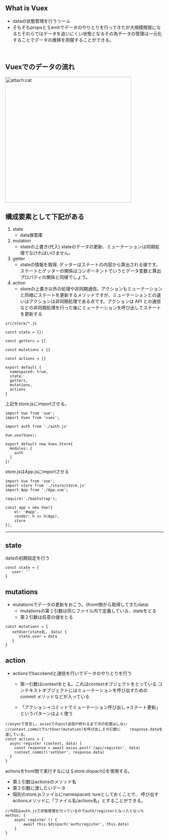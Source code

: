 ## What is Vuex
- dataの状態管理を行うツール
- そもそもpropsと＄emitでデータのやりとりを行ってきたが大規模開発になるとそれらではデータを追いにくい状態となるその為データの管理は一元化することでデータの推移を把握することができる。
<br>

## Vuexでのデータの流れ
<img src="https://cdn-ak.f.st-hatena.com/images/fotolife/a/arakan_no_boku/20190529/20190529223427.png" alt="attach:cat" title="attach:cat" width="400" height="400">
<br>

## 構成要素として下記がある
1. state
   - data保管庫
2. mutation
   - stateの上書き(代入) stateのデータの更新、ミューテーションは同期処理でなければいけません。
3. getter
   - stateの情報を取得. ゲッターはステートの内容から算出される値です。ステートとゲッターの関係はコンポーネントでいうとデータ変数と算出プロパティの関係と同様でしょう。
4. action
   - storeの上書き以外の処理や非同期通信。アクションもミューテーションと同様にステートを更新するメソッドですが、ミューテーションとの違いはアクションは非同期処理である点です。アクションは API との通信などの非同期処理を行った後にミューテーションを呼び出してステートを更新する

```
src/store/*.js

const state = {};

const getters = {}

const mutations = {}

const actions = {}

export default {
  namespaced: true,
  state,
  getters,
  mutations,
  actions
}
```
上記をstore.jsにimportさせる。
```
import Vue from 'vue';
import Vuex from 'vuex';

import auth from './auth.js'

Vue.use(Vuex);

export default new Vuex.Store{
  modules: {
    auth
  }
})
```
store.jsはApp.jsにimportさせる
```
import Vue from 'vue';
import store from './store/store.js'
import App from './App.vue';

require('./bootstrap');

const app = new Vue({
    el: '#app',
    render: h => h(App),
    store
});

```
---
## state
dataの初期設定を行う
```
const state = {
   user: ''
}
```

## mutations
- mutationsでデータの更新をおこう。(fromt側から取得してきたdata)
	-  mutationsの第１引数は同じファイル内で定義している、stateをとる
	-  第２引数は任意の値をとる
```
const mutations = {
   setUser(state名,　data) {
      state.user = data
   }
}
```

## action
- actionsでbacckendと通信を行いでデータのやりとりを行う
	- 第一引数はcontextをとる。これはcontextオブジェクトをとっている.コンテキストオブジェクトにはミューテーションを呼び出すための commit メソッドなどが入っている

	- 「アクション→コミットでミューテーション呼び出し→ステート更新」というパターンはよく使う
```
//asyncで宣言し、axiosでのpost送信が終わるまで次の処理はしない
//context.commitでsrtUser(mutation)を呼び出しその引数に	response.dataを渡している。
const actions = {
  async register (context, data) {
    const response = await axios.post('/api/register', data)
    context.commit('setUser', response.data)
  }
}
```
actionsをfront側で実行するには＄store.dispach()を使用する。
 - 第１引数はactionsのメソッド名
 - 第２引数に渡したいデータ
 - 個別のstore.jsファイルにnamespaced: tureとしておくことで、
   呼び出すactionsメソッドに「ファイル名/actions名」とすることができる。
```
//今回はauth.jsで状態管理を行っているのでauth/registerとなったとなった
methos: {
	async register () {
		await this.$dispach('auth/register', this.data)
	}
}
```
